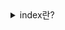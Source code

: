<details>
<summary>index란?</summary>
<div>

### Index란?
- 추가적인 쓰기 작업과 저장 공간을 활용하여 데이터베이스 테이블의 검색 속도를 향상 시키기 위한 자료구조

#### 쓰는 이유?
- 특정 조건을 만족하는 튜플을 빠르게 조회하기 위해
- 만약 index를 사용하지 않는 컬럼을 조회해야 하는 상황에서는 전체를 탐색하는 Full Scan을 수행해야 한다.(전체를 비교해 탐색하기 때문에 처리 속도가 떨어진다.)

### 단점
- 인덱스를 관리하기 위해 DB의 약 10% 저장공간이 더 필요하다
- 인덱스 된 Field에서 Data를 업데이트 또는 Record를 추가 또는 삭제시 성능이 떨어짐

### 인덱스를 구현하는 자료구조?
- B+ Tree 인덱스 자료구조
  - 자식 노드가 2개 이상인 B-Tree를 개선시킨 자료구조
  - B-Tree 리프 노드들을 링크드 리스트로 연결해 순차 검색이 가능
</div>
</details>
